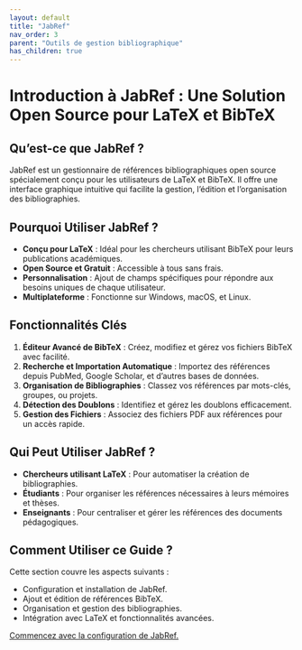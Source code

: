 ```yaml
---
layout: default
title: "JabRef"
nav_order: 3
parent: "Outils de gestion bibliographique"
has_children: true
---
```

# Introduction à JabRef : Une Solution Open Source pour LaTeX et BibTeX

## Qu’est-ce que JabRef ?
JabRef est un gestionnaire de références bibliographiques open source spécialement conçu pour les utilisateurs de LaTeX et BibTeX. Il offre une interface graphique intuitive qui facilite la gestion, l’édition et l’organisation des bibliographies.

## Pourquoi Utiliser JabRef ?
- **Conçu pour LaTeX** : Idéal pour les chercheurs utilisant BibTeX pour leurs publications académiques.
- **Open Source et Gratuit** : Accessible à tous sans frais.
- **Personnalisation** : Ajout de champs spécifiques pour répondre aux besoins uniques de chaque utilisateur.
- **Multiplateforme** : Fonctionne sur Windows, macOS, et Linux.

## Fonctionnalités Clés
1. **Éditeur Avancé de BibTeX** : Créez, modifiez et gérez vos fichiers BibTeX avec facilité.
2. **Recherche et Importation Automatique** : Importez des références depuis PubMed, Google Scholar, et d’autres bases de données.
3. **Organisation de Bibliographies** : Classez vos références par mots-clés, groupes, ou projets.
4. **Détection des Doublons** : Identifiez et gérez les doublons efficacement.
5. **Gestion des Fichiers** : Associez des fichiers PDF aux références pour un accès rapide.

## Qui Peut Utiliser JabRef ?
- **Chercheurs utilisant LaTeX** : Pour automatiser la création de bibliographies.
- **Étudiants** : Pour organiser les références nécessaires à leurs mémoires et thèses.
- **Enseignants** : Pour centraliser et gérer les références des documents pédagogiques.

## Comment Utiliser ce Guide ?
Cette section couvre les aspects suivants :
- Configuration et installation de JabRef.
- Ajout et édition de références BibTeX.
- Organisation et gestion des bibliographies.
- Intégration avec LaTeX et fonctionnalités avancées.

[Commencez avec la configuration de JabRef.](/bibliographie/jabref/setting-up-jabref.html)
